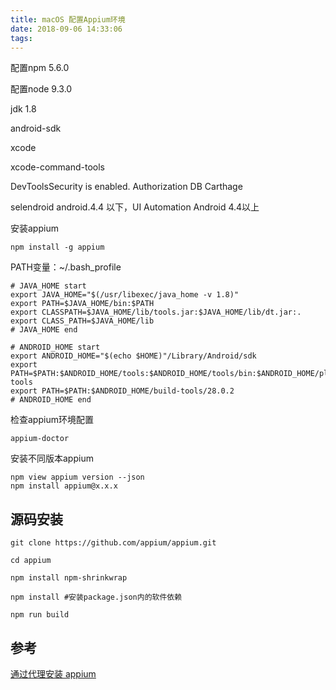 ```yaml
---
title: macOS 配置Appium环境
date: 2018-09-06 14:33:06
tags:
---
```




配置npm 5.6.0

配置node 9.3.0

jdk 1.8

android-sdk

xcode

xcode-command-tools

DevToolsSecurity is enabled.
 Authorization DB 
Carthage



selendroid android.4.4 以下，UI Automation Android 4.4以上



安装appium

```shell
npm install -g appium
```

PATH变量：~/.bash_profile

```shell
# JAVA_HOME start
export JAVA_HOME="$(/usr/libexec/java_home -v 1.8)"
export PATH=$JAVA_HOME/bin:$PATH
export CLASSPATH=$JAVA_HOME/lib/tools.jar:$JAVA_HOME/lib/dt.jar:.
export CLASS_PATH=$JAVA_HOME/lib
# JAVA_HOME end

# ANDROID_HOME start
export ANDROID_HOME="$(echo $HOME)"/Library/Android/sdk
export PATH=$PATH:$ANDROID_HOME/tools:$ANDROID_HOME/tools/bin:$ANDROID_HOME/platform-tools
export PATH=$PATH:$ANDROID_HOME/build-tools/28.0.2
# ANDROID_HOME end
```

检查appium环境配置

```shell
appium-doctor
```

安装不同版本appium

```shell
npm view appium version --json
npm install appium@x.x.x
```



## 源码安装

```shell
git clone https://github.com/appium/appium.git

cd appium

npm install npm-shrinkwrap

npm install #安装package.json内的软件依赖

npm run build
```



## 参考

[通过代理安装 appium](https://testerhome.com/topics/6040)